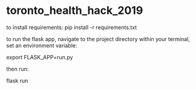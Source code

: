 # toronto_health_hack_2019
to install requirements: pip install -r requirements.txt

to run the flask app, navigate to the project directory within your terminal, set an environment variable:

export FLASK_APP=run.py

then run:

flask run
